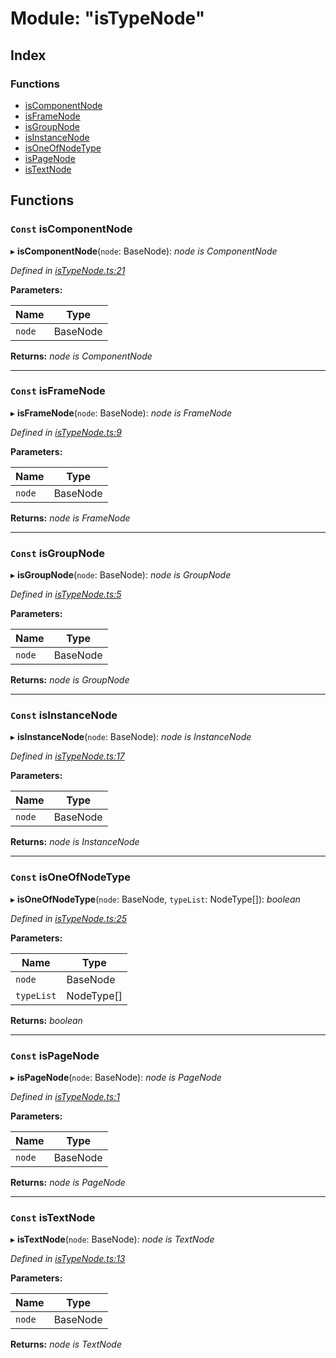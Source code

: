 
# Module: "isTypeNode"

## Index

### Functions

* [isComponentNode](_istypenode_.md#const-iscomponentnode)
* [isFrameNode](_istypenode_.md#const-isframenode)
* [isGroupNode](_istypenode_.md#const-isgroupnode)
* [isInstanceNode](_istypenode_.md#const-isinstancenode)
* [isOneOfNodeType](_istypenode_.md#const-isoneofnodetype)
* [isPageNode](_istypenode_.md#const-ispagenode)
* [isTextNode](_istypenode_.md#const-istextnode)

## Functions

### `Const` isComponentNode

▸ **isComponentNode**(`node`: BaseNode): *node is ComponentNode*

*Defined in [isTypeNode.ts:21](https://github.com/figma-plugin-helper-functions/figma-plugin-helpers/blob/55a4bdc/src/helpers/isTypeNode.ts#L21)*

**Parameters:**

Name | Type |
------ | ------ |
`node` | BaseNode |

**Returns:** *node is ComponentNode*

___

### `Const` isFrameNode

▸ **isFrameNode**(`node`: BaseNode): *node is FrameNode*

*Defined in [isTypeNode.ts:9](https://github.com/figma-plugin-helper-functions/figma-plugin-helpers/blob/55a4bdc/src/helpers/isTypeNode.ts#L9)*

**Parameters:**

Name | Type |
------ | ------ |
`node` | BaseNode |

**Returns:** *node is FrameNode*

___

### `Const` isGroupNode

▸ **isGroupNode**(`node`: BaseNode): *node is GroupNode*

*Defined in [isTypeNode.ts:5](https://github.com/figma-plugin-helper-functions/figma-plugin-helpers/blob/55a4bdc/src/helpers/isTypeNode.ts#L5)*

**Parameters:**

Name | Type |
------ | ------ |
`node` | BaseNode |

**Returns:** *node is GroupNode*

___

### `Const` isInstanceNode

▸ **isInstanceNode**(`node`: BaseNode): *node is InstanceNode*

*Defined in [isTypeNode.ts:17](https://github.com/figma-plugin-helper-functions/figma-plugin-helpers/blob/55a4bdc/src/helpers/isTypeNode.ts#L17)*

**Parameters:**

Name | Type |
------ | ------ |
`node` | BaseNode |

**Returns:** *node is InstanceNode*

___

### `Const` isOneOfNodeType

▸ **isOneOfNodeType**(`node`: BaseNode, `typeList`: NodeType[]): *boolean*

*Defined in [isTypeNode.ts:25](https://github.com/figma-plugin-helper-functions/figma-plugin-helpers/blob/55a4bdc/src/helpers/isTypeNode.ts#L25)*

**Parameters:**

Name | Type |
------ | ------ |
`node` | BaseNode |
`typeList` | NodeType[] |

**Returns:** *boolean*

___

### `Const` isPageNode

▸ **isPageNode**(`node`: BaseNode): *node is PageNode*

*Defined in [isTypeNode.ts:1](https://github.com/figma-plugin-helper-functions/figma-plugin-helpers/blob/55a4bdc/src/helpers/isTypeNode.ts#L1)*

**Parameters:**

Name | Type |
------ | ------ |
`node` | BaseNode |

**Returns:** *node is PageNode*

___

### `Const` isTextNode

▸ **isTextNode**(`node`: BaseNode): *node is TextNode*

*Defined in [isTypeNode.ts:13](https://github.com/figma-plugin-helper-functions/figma-plugin-helpers/blob/55a4bdc/src/helpers/isTypeNode.ts#L13)*

**Parameters:**

Name | Type |
------ | ------ |
`node` | BaseNode |

**Returns:** *node is TextNode*
